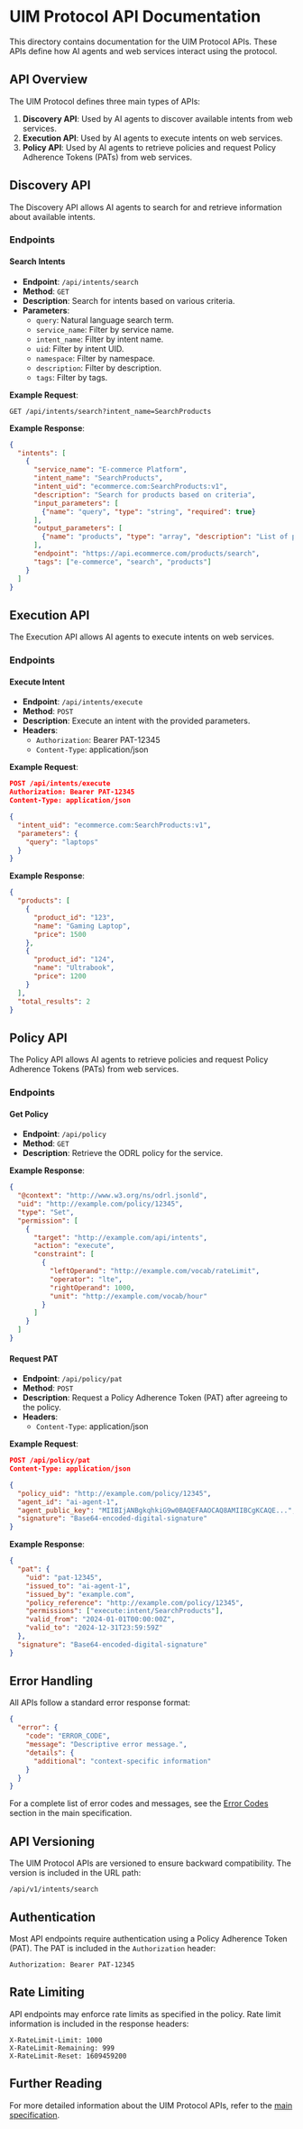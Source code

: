 # UIM Protocol API Documentation

This directory contains documentation for the UIM Protocol APIs. These APIs define how AI agents and web services interact using the protocol.

## API Overview

The UIM Protocol defines three main types of APIs:

1. **Discovery API**: Used by AI agents to discover available intents from web services.
2. **Execution API**: Used by AI agents to execute intents on web services.
3. **Policy API**: Used by AI agents to retrieve policies and request Policy Adherence Tokens (PATs) from web services.

## Discovery API

The Discovery API allows AI agents to search for and retrieve information about available intents.

### Endpoints

#### Search Intents

- **Endpoint**: `/api/intents/search`
- **Method**: `GET`
- **Description**: Search for intents based on various criteria.
- **Parameters**:
  - `query`: Natural language search term.
  - `service_name`: Filter by service name.
  - `intent_name`: Filter by intent name.
  - `uid`: Filter by intent UID.
  - `namespace`: Filter by namespace.
  - `description`: Filter by description.
  - `tags`: Filter by tags.

**Example Request**:

```curl
GET /api/intents/search?intent_name=SearchProducts
```

**Example Response**:

```json
{
  "intents": [
    {
      "service_name": "E-commerce Platform",
      "intent_name": "SearchProducts",
      "intent_uid": "ecommerce.com:SearchProducts:v1",
      "description": "Search for products based on criteria",
      "input_parameters": [
        {"name": "query", "type": "string", "required": true}
      ],
      "output_parameters": [
        {"name": "products", "type": "array", "description": "List of products"}
      ],
      "endpoint": "https://api.ecommerce.com/products/search",
      "tags": ["e-commerce", "search", "products"]
    }
  ]
}
```

## Execution API

The Execution API allows AI agents to execute intents on web services.

### Endpoints

#### Execute Intent

- **Endpoint**: `/api/intents/execute`
- **Method**: `POST`
- **Description**: Execute an intent with the provided parameters.
- **Headers**:
  - `Authorization`: Bearer PAT-12345
  - `Content-Type`: application/json

**Example Request**:

```json
POST /api/intents/execute
Authorization: Bearer PAT-12345
Content-Type: application/json

{
  "intent_uid": "ecommerce.com:SearchProducts:v1",
  "parameters": {
    "query": "laptops"
  }
}
```

**Example Response**:

```json
{
  "products": [
    {
      "product_id": "123",
      "name": "Gaming Laptop",
      "price": 1500
    },
    {
      "product_id": "124",
      "name": "Ultrabook",
      "price": 1200
    }
  ],
  "total_results": 2
}
```

## Policy API

The Policy API allows AI agents to retrieve policies and request Policy Adherence Tokens (PATs) from web services.

### Endpoints

#### Get Policy

- **Endpoint**: `/api/policy`
- **Method**: `GET`
- **Description**: Retrieve the ODRL policy for the service.

**Example Response**:

```json
{
  "@context": "http://www.w3.org/ns/odrl.jsonld",
  "uid": "http://example.com/policy/12345",
  "type": "Set",
  "permission": [
    {
      "target": "http://example.com/api/intents",
      "action": "execute",
      "constraint": [
        {
          "leftOperand": "http://example.com/vocab/rateLimit",
          "operator": "lte",
          "rightOperand": 1000,
          "unit": "http://example.com/vocab/hour"
        }
      ]
    }
  ]
}
```

#### Request PAT

- **Endpoint**: `/api/policy/pat`
- **Method**: `POST`
- **Description**: Request a Policy Adherence Token (PAT) after agreeing to the policy.
- **Headers**:
  - `Content-Type`: application/json

**Example Request**:

```json
POST /api/policy/pat
Content-Type: application/json

{
  "policy_uid": "http://example.com/policy/12345",
  "agent_id": "ai-agent-1",
  "agent_public_key": "MIIBIjANBgkqhkiG9w0BAQEFAAOCAQ8AMIIBCgKCAQE...",
  "signature": "Base64-encoded-digital-signature"
}
```

**Example Response**:

```json
{
  "pat": {
    "uid": "pat-12345",
    "issued_to": "ai-agent-1",
    "issued_by": "example.com",
    "policy_reference": "http://example.com/policy/12345",
    "permissions": ["execute:intent/SearchProducts"],
    "valid_from": "2024-01-01T00:00:00Z",
    "valid_to": "2024-12-31T23:59:59Z"
  },
  "signature": "Base64-encoded-digital-signature"
}
```

## Error Handling

All APIs follow a standard error response format:

```json
{
  "error": {
    "code": "ERROR_CODE",
    "message": "Descriptive error message.",
    "details": {
      "additional": "context-specific information"
    }
  }
}
```

For a complete list of error codes and messages, see the [Error Codes](../specification/uim-specification.md#a-standard-error-codes-and-messages) section in the main specification.

## API Versioning

The UIM Protocol APIs are versioned to ensure backward compatibility. The version is included in the URL path:

```
/api/v1/intents/search
```

## Authentication

Most API endpoints require authentication using a Policy Adherence Token (PAT). The PAT is included in the `Authorization` header:

```
Authorization: Bearer PAT-12345
```

## Rate Limiting

API endpoints may enforce rate limits as specified in the policy. Rate limit information is included in the response headers:

```
X-RateLimit-Limit: 1000
X-RateLimit-Remaining: 999
X-RateLimit-Reset: 1609459200
```

## Further Reading

For more detailed information about the UIM Protocol APIs, refer to the [main specification](../specification/uim-specification.md).

